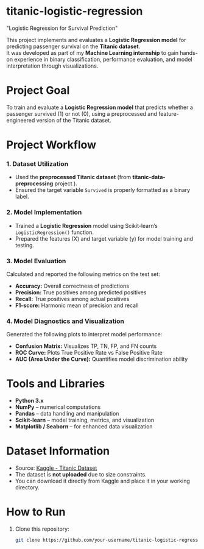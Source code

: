 # titanic-logistic-regression
"Logistic Regression for Survival Prediction"

This project implements and evaluates a **Logistic Regression model** for predicting passenger survival on the **Titanic dataset**.  
It was developed as part of my **Machine Learning internship** to gain hands-on experience in binary classification, performance evaluation, and model interpretation through visualizations.

# Project Goal

To train and evaluate a **Logistic Regression model** that predicts whether a passenger survived (1) or not (0), using a preprocessed and feature-engineered version of the Titanic dataset.

# Project Workflow

### 1. Dataset Utilization
- Used the **preprocessed Titanic dataset** (from **titanic-data-preprocessing** project ).  
- Ensured the target variable `Survived` is properly formatted as a binary label.

### 2. Model Implementation
- Trained a **Logistic Regression** model using Scikit-learn’s `LogisticRegression()` function.  
- Prepared the features (X) and target variable (y) for model training and testing.

### 3. Model Evaluation
Calculated and reported the following metrics on the test set:
- **Accuracy:** Overall correctness of predictions  
- **Precision:** True positives among predicted positives  
- **Recall:** True positives among actual positives  
- **F1-score:** Harmonic mean of precision and recall  

### 4. Model Diagnostics and Visualization
Generated the following plots to interpret model performance:
- **Confusion Matrix:** Visualizes TP, TN, FP, and FN counts  
- **ROC Curve:** Plots True Positive Rate vs False Positive Rate  
- **AUC (Area Under the Curve):** Quantifies model discrimination ability

# Tools and Libraries

- **Python 3.x**
- **NumPy** – numerical computations  
- **Pandas** – data handling and manipulation  
- **Scikit-learn** – model training, metrics, and visualization  
- **Matplotlib / Seaborn** – for enhanced data visualization

# Dataset Information

- Source: [Kaggle - Titanic Dataset](https://www.kaggle.com/datasets/yasserh/titanic-dataset)  
- The dataset is **not uploaded** due to size constraints.  
- You can download it directly from Kaggle and place it in your working directory. 

# How to Run

1. Clone this repository:
   ```bash
   git clone https://github.com/your-username/titanic-logistic-regression.git
